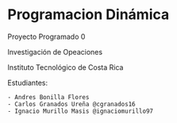 # Programacion Dinámica
Proyecto Programado 0

Investigación de Opeaciones

Instituto Tecnológico de Costa Rica

Estudiantes:

    - Andres Bonilla Flores 
    - Carlos Granados Ureña @cgranados16
    - Ignacio Murillo Masis @ignaciomurillo97
    
